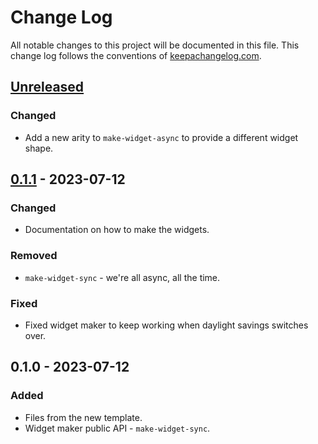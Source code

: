 # Change Log
All notable changes to this project will be documented in this file. This change log follows the conventions of [keepachangelog.com](http://keepachangelog.com/).

## [Unreleased]
### Changed
- Add a new arity to `make-widget-async` to provide a different widget shape.

## [0.1.1] - 2023-07-12
### Changed
- Documentation on how to make the widgets.

### Removed
- `make-widget-sync` - we're all async, all the time.

### Fixed
- Fixed widget maker to keep working when daylight savings switches over.

## 0.1.0 - 2023-07-12
### Added
- Files from the new template.
- Widget maker public API - `make-widget-sync`.

[Unreleased]: https://sourcehost.site/your-name/./compare/0.1.1...HEAD
[0.1.1]: https://sourcehost.site/your-name/./compare/0.1.0...0.1.1
